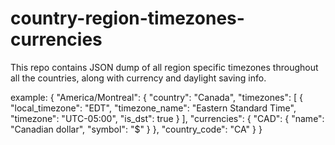 # country-region-timezones-currencies

This repo contains JSON dump of all region specific timezones throughout all the countries, along with currency and daylight saving info.


example:
{
  "America/Montreal": {
        "country": "Canada",
        "timezones": [
            {
                "local_timezone": "EDT",
                "timezone_name": "Eastern Standard Time",
                "timezone": "UTC-05:00",
                "is_dst": true
            }
        ],
        "currencies": {
            "CAD": {
                "name": "Canadian dollar",
                "symbol": "$"
            }
        },
        "country_code": "CA"
  }
}
